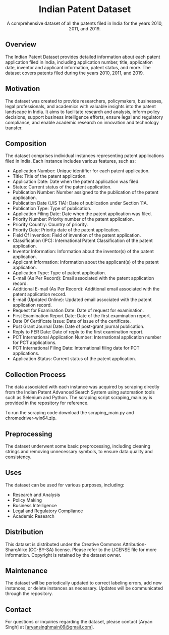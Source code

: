 <h1 align="center">Indian Patent Dataset</h1>

<p align="center">A comprehensive dataset of all the patents filed in India for the years 2010, 2011, and 2019.</p>

## Overview

The Indian Patent Dataset provides detailed information about each patent application filed in India, including application number, title, application date, inventor and applicant information, patent status, and more. The dataset covers patents filed during the years 2010, 2011, and 2019.

## Motivation

The dataset was created to provide researchers, policymakers, businesses, legal professionals, and academics with valuable insights into the patent landscape in India. It aims to facilitate research and analysis, inform policy decisions, support business intelligence efforts, ensure legal and regulatory compliance, and enable academic research on innovation and technology transfer.

## Composition

The dataset comprises individual instances representing patent applications filed in India. Each instance includes various features, such as:

- Application Number: Unique identifier for each patent application.
- Title: Title of the patent application.
- Application Date: Date when the patent application was filed.
- Status: Current status of the patent application.
- Publication Number: Number assigned to the publication of the patent application.
- Publication Date (U/S 11A): Date of publication under Section 11A.
- Publication Type: Type of publication.
- Application Filing Date: Date when the patent application was filed.
- Priority Number: Priority number of the patent application.
- Priority Country: Country of priority.
- Priority Date: Priority date of the patent application.
- Field Of Invention: Field of invention of the patent application.
- Classification (IPC): International Patent Classification of the patent application.
- Inventor Information: Information about the inventor(s) of the patent application.
- Applicant Information: Information about the applicant(s) of the patent application.
- Application Type: Type of patent application.
- E-mail (As Per Record): Email associated with the patent application record.
- Additional E-mail (As Per Record): Additional email associated with the patent application record.
- E-mail (Updated Online): Updated email associated with the patent application record.
- Request for Examination Date: Date of request for examination.
- First Examination Report Date: Date of the first examination report.
- Date Of Certificate Issue: Date of issue of the certificate.
- Post Grant Journal Date: Date of post-grant journal publication.
- Reply to FER Date: Date of reply to the first examination report.
- PCT International Application Number: International application number for PCT applications.
- PCT International Filing Date: International filing date for PCT applications.
- Application Status: Current status of the patent application.

## Collection Process

The data associated with each instance was acquired by scraping directly from the Indian Patent Advanced Search System using automation tools such as Selenium and Python. The scraping script scraping_main.py is provided in the repository for reference.

To run the scraping code download the scraping_main.py and chromedriver-win64.zip.

## Preprocessing

The dataset underwent some basic preprocessing, including cleaning strings and removing unnecessary symbols, to ensure data quality and consistency.

## Uses

The dataset can be used for various purposes, including:

- Research and Analysis
- Policy Making
- Business Intelligence
- Legal and Regulatory Compliance
- Academic Research

## Distribution

This dataset is distributed under the Creative Commons Attribution-ShareAlike (CC-BY-SA) license. Please refer to the LICENSE file for more information. Copyright is retained by the dataset owner.

## Maintenance

The dataset will be periodically updated to correct labeling errors, add new instances, or delete instances as necessary. Updates will be communicated through the repository.

## Contact

For questions or inquiries regarding the dataset, please contact [Aryan Singh] at [aryansinghmain09@gmail.com].
